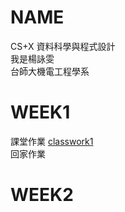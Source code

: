 # NAME
CS+X 資料科學與程式設計    
我是楊詠雯    
台師大機電工程學系    
# WEEK1
課堂作業
[classwork1](https://yongwen-yang.github.io/example/classwork1.html)    
回家作業
# WEEK2
